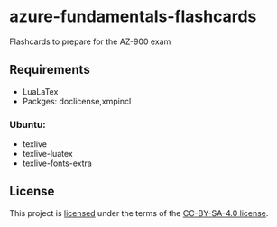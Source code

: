 # azure-fundamentals-flashcards
Flashcards to prepare for the AZ-900 exam

## Requirements

- LuaLaTex
- Packges: doclicense,xmpincl

### Ubuntu:

- texlive
- texlive-luatex
- texlive-fonts-extra

## License

This project is [licensed](LICENSE) under the terms of the [CC-BY-SA-4.0 license](https://creativecommons.org/licenses/by-sa/4.0/legalcode).
